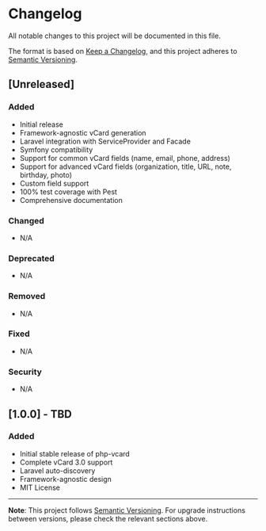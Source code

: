 # Changelog

All notable changes to this project will be documented in this file.

The format is based on [Keep a Changelog](https://keepachangelog.com/en/1.0.0/),
and this project adheres to [Semantic Versioning](https://semver.org/spec/v2.0.0.html).

## [Unreleased]

### Added
- Initial release
- Framework-agnostic vCard generation
- Laravel integration with ServiceProvider and Facade
- Symfony compatibility
- Support for common vCard fields (name, email, phone, address)
- Support for advanced vCard fields (organization, title, URL, note, birthday, photo)
- Custom field support
- 100% test coverage with Pest
- Comprehensive documentation

### Changed
- N/A

### Deprecated
- N/A

### Removed
- N/A

### Fixed
- N/A

### Security
- N/A

## [1.0.0] - TBD

### Added
- Initial stable release of php-vcard
- Complete vCard 3.0 support
- Laravel auto-discovery
- Framework-agnostic design
- MIT License

---

**Note**: This project follows [Semantic Versioning](https://semver.org/).
For upgrade instructions between versions, please check the relevant sections above.
